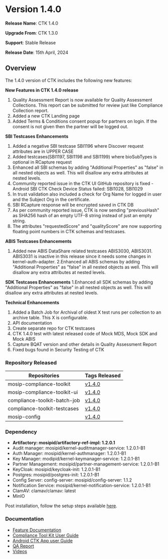 # Version 1.4.0

**Release Name**: CTK 1.4.0

**Upgrade From**: CTK 1.3.0

**Support**: Stable Release

**Release Date**: 15th April, 2024

## Overview

The 1.4.0 version of CTK includes the following new features:

**New Features in CTK 1.4.0 release** 
1. Quality Assessment Report is now available for Quality Assessment Collections.
   This report can be submitted for review just like Compliance Collection report. 
2. Added a new CTK Landing page
3. Added Terms & Conditions consent popup for partners on login. If the consent is not given then the partner will be logged out.

**SBI Testcases Enhancements**
1. Added a negative SBI testcase SBI1196 where Discover request attributes are in UPPER CASE
2. Added testcases(SBI1197, SBI1198 and SBI1199) where bioSubTypes is optional in RCapture request
3. Enhanced all SBI schemas by adding "Additional Properties" as "false" in all nested objects as well. This will disallow any extra attributes at nested levels.
4. Community reported issue in the CTK UI GitHub repository is fixed - Android SBI CTK Check Device Status failed: SBI1028, SBI1029
5. In trust validation also included a check for Org Name for logged in user and the Subject Org in the certificate.
6. SBI RCapture response will be encrypted saved in CTK DB
7. As per community reported issue, CTK is now sending "previousHash" as SHA256 hash of an empty UTF-8 string instead of just an empty string.
8. The attributes "requestedScore" and "qualityScore" are now supporting floating point numbers in CTK schemas and testcases. 

**ABIS Testcases Enhancements**
1. Added new ABIS DataShare related testcases ABIS3030, ABIS3031. ABIS3031 is inactive in this release since it needs some changes in kernel-auth-adapter. 
2.Enhanced all ABIS schemas by adding "Additional Properties" as "false" in all nested objects as well. This will disallow any extra attributes at nested levels.

**SDK Testcases Enhancements**
1.Enhanced all SDK schemas by adding "Additional Properties" as "false" in all nested objects as well. This will disallow any extra attributes at nested levels.

**Technical Enhancements**
1. Added a Batch Job for Archival of oldest X test runs per collection to an archive table. This X is configurable.
2. API documentation
3. Create separate repo for CTK testcases
4. CTK 1.4.0 test with latest released code of Mock MDS, Mock SDK and Mock ABIS
5. Capture BQAT version and other details in Quality Assessment Report
6. Fixed bugs found in Security Testing of CTK

### Repository Released

| Repositories                | Tags Released                                                                |
| --------------------------- | -----------------------------------------------------------------------------|
| mosip-compliance-toolkit    | [v1.4.0](https://github.com/mosip/mosip-compliance-toolkit/tree/v1.4.0)      |
| mosip-compliance-toolkit-ui | [v1.4.0](https://github.com/mosip/mosip-compliance-toolkit-ui/tree/v1.4.0)   |
| compliance-toolkit-batch-job| [v1.4.0](https://github.com/mosip/compliance-toolkit-batch-job/tree/v1.4.0)  |
| compliance-toolkit-testcases| [v1.4.0](https://github.com/mosip/compliance-toolkit-testcases/tree/v1.4.0)  |
| mosip-config                | [v1.4.0](https://github.com/mosip/mosip-config/tree/v1.4.0-CTK)              |

### Dependency

* **Artifactory: mosipid/artifactory-ref-impl: 1.2.0.1** 
* Audit manager: mosipid/kernel-auditmanager-service: 1.2.0.1-B1
* Auth Manager: mosipid/kernel-authmanager: 1.2.0.1-B1
* Key Manager: modipid/kernel-keymanager-service: 1.2.0.1-B1
* Partner Management: mosipid/partner-management-service: 1.2.0.1-B1
* KeyCloak: mosipid/keycloak-init: 1.2.0.1-B1
* Postgres: mosipid/postgres-init: 1.2.0.1-B1
* Config Server: config-server: mosipid/config-server: 1.1.2
* Notification Service: mosipid/kernel-notification-service: 1.2.0.1-B1
* ClamAV: clamav/clamav: latest
* MinIO

Post installation, follow the setup steps available [here](setup-steps-1.4.0.md).

### Documentation

* [Feature Documentation](./)
* [Compliance Tool Kit User Guide](user-guide.md)
* [Android CTK App user Guide](android-user-guide.md)
* [QA Report](test-report-1.4.0.md)
* [Videos](https://www.youtube.com/playlist?list=PLJH-POb\_55z8YYS\_qAk\_QNBQeiQ2VrtZD)
